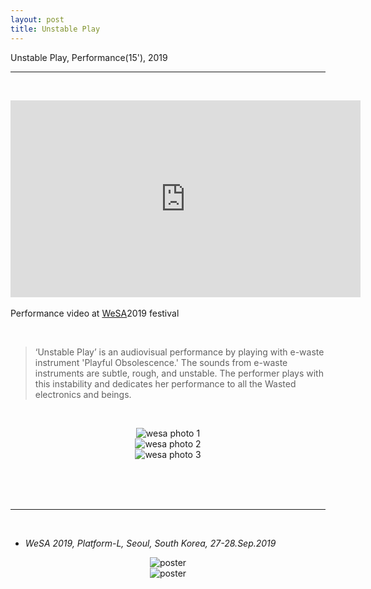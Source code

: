 ```yaml
---
layout: post
title: Unstable Play
---
```


Unstable Play, Performance(15'), 2019

***

<br/>
<p align="middle">
<div class="video-container">
<iframe width="560" height="315" src="https://www.youtube.com/embed/VgJLvaYKQ8c" frameborder="0" allow="accelerometer; autoplay; encrypted-media; gyroscope; picture-in-picture" allowfullscreen></iframe>
</div>
<br/>
Performance video at <a href="https://www.wesa.kr/2019" target="blank">WeSA</a>2019 festival
</p>
<br/>

>‘Unstable Play’ is an audiovisual performance by playing with e-waste instrument 'Playful Obsolescence.' The sounds from e-waste instruments are subtle, rough, and unstable. The performer plays with this instability and dedicates her performance to all the Wasted electronics and beings.

<br/>

<div>
<p align="middle">
<img class="img_horizontal" src="http://drive.google.com/uc?export=view&id=1RWUqf-EnjYDDFC7ah66No3umjciPbLpM" alt="wesa photo 1" title="wesa photo 1"/>
<br/>
<img class="img_horizontal" src="http://drive.google.com/uc?export=view&id=1cE_UXkJmpJMl3px-UBGDQqqOXR7PAaM9" alt="wesa photo 2" title="wesa photo 2"/>
<br/>
<img class="img_horizontal" src="http://drive.google.com/uc?export=view&id=1OZKfdGbWmkf-PlbWxPCQbIzC2Na6Tabv" alt="wesa photo 3" title="wesa photo 3"/>
<br/>
</p>
</div>

<br/><br/><br/>

<hr>

<br/>
<ul>
<li><i>WeSA 2019, Platform-L, Seoul, South Korea, 27-28.Sep.2019</i></li>
</ul>

<div class="img_row">
<p align="middle">
	<img class="img_poster" src="http://drive.google.com/uc?export=view&id=1LSa0zaHmEj-C_bPxI-0YpTjSI-V1IMpM" alt="poster" title="poster"/>
  <br/>
  <img class="img_poster" src="http://drive.google.com/uc?export=view&id=16Igbu94fpa5mPW21cnteIDfkUEudGaIx" alt="poster" title="poster"/>
  </p>
</div>

<br/><br/><br/>

